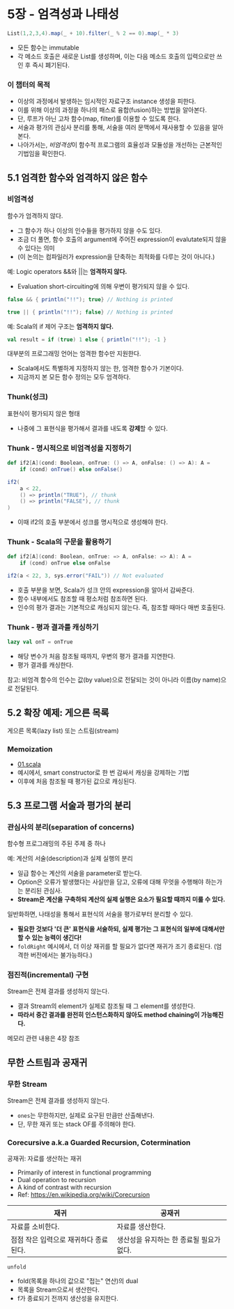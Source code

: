 # 5장 - 엄격성과 나태성

```scala
List(1,2,3,4).map(_ + 10).filter(_ % 2 == 0).map(_ * 3)
```

- 모든 함수는 immutable
- 각 메소드 호출은 새로운 List를 생성하며, 이는 다음 메소드 호출의 입력으로만 쓰인 후 즉시 폐기된다.

### 이 챕터의 목적

- 이상의 과정에서 발생하는 임시적인 자료구조 instance 생성을 피한다.
- 이를 위해 이상의 과정을 하나의 패스로 융합(fusion)하는 방법을 알아본다.
- 단, 루프가 아닌 고차 함수(map, filter)를 이용할 수 있도록 한다.
- 서술과 평가의 관심사 분리를 통해, 서술을 여러 문맥에서 재사용할 수 있음을 알아본다.
- 나아가서는, *비엄격성*이 함수적 프로그램의 효율성과 모듈성을 개선하는 근본적인 기법임을 확인한다.



## 5.1 엄격한 함수와 엄격하지 않은 함수

### 비엄격성

함수가 엄격하지 않다.

- 그 함수가 하나 이상의 인수들을 평가하지 않을 수도 있다.
- 조금 더 풀면, 함수 호출의 argument에 주어진 expression이 evalutate되지 않을 수 있다는 의미
- (이 논의는 컴파일러가 expression을 단축하는 최적화를 다루는 것이 아니다.)

예: Logic operators &&와 ||는 **엄격하지 않다.**

- Evaluation short-circuiting에 의해 우변이 평가되지 않을 수 있다.

```scala
false && { println("!!"); true} // Nothing is printed

true || { println("!!"); false} // Nothing is printed
```

예: Scala의 if 제어 구조는 **엄격하지 않다.**

```scala
val result = if (true) 1 else { println("!!"); -1 }
```

대부분의 프로그래밍 언어는 엄격한 함수만 지원한다.

- Scala에서도 특별하게 지정하지 않는 한, 엄격한 함수가 기본이다.
- 지금까지 본 모든 함수 정의는 모두 엄격하다.

### Thunk(성크)

표현식이 평가되지 않은 형태

- 나중에 그 표현식을 평가해서 결과를 내도록 **강제**할 수 있다.

### Thunk - 명시적으로 비엄격성을 지정하기

```scala
def if2[A](cond: Boolean, onTrue: () => A, onFalse: () => A): A =
    if (cond) onTrue() else onFalse()

if2(
    a < 22,
    () => println("TRUE"), // thunk
    () => println("FALSE"), // thunk
)
```

- 이때 if2의 호출 부분에서 성크를 명시적으로 생성해야 한다.

### Thunk - **Scala의 구문을 활용하기**

```scala
def if2[A](cond: Boolean, onTrue: => A, onFalse: => A): A =
    if (cond) onTrue else onFalse

if2(a < 22, 3, sys.error("FAIL")) // Not evaluated
```

- 호출 부분을 보면, Scala가 성크 안의 expression을 알아서 감싸준다.
- 함수 내부에서도 참조할 때 평소처럼 참조하면 된다.
- 인수의 평가 결과는 기본적으로 캐싱되지 않는다. 즉, 참조할 때마다 매번 호출된다.

### Thunk - 평과 결과를 캐싱하기

```scala
lazy val onT = onTrue
```

- 해당 변수가 처음 참조될 때까지, 우변의 평가 결과를 지연한다.
- 평가 결과를 캐싱한다.

참고: 비엄격 함수의 인수는 값(by value)으로 전달되는 것이 아니라 이름(by name)으로 전달된다.



## 5.2 확장 예제: 게으른 목록

게으른 목록(lazy list) 또는 스트림(stream)

### Memoization

- [01.scala](./01.scala)
- 예시에서, smart constructor로 한 번 감싸서 캐싱을 강제하는 기법
- 이후에 처음 참조될 때 평가된 값으로 캐싱된다.



## 5.3 프로그램 서술과 평가의 분리

### **관심사의 분리(separation of concerns)**

함수형 프로그래밍의 주된 주제 중 하나

예: 계산의 서술(description)과 실제 실행의 분리

- 일급 함수는 계산의 서술을 parameter로 받는다.
- Option은 오류가 발생했다는 사실만을 담고, 오류에 대해 무엇을 수행해야 하는가는 분리된 관심사.
- **Stream은 계산을 구축하되 계산의 실제 실행은 요소가 필요할 때까지 미룰 수 있다.**

일반화하면, 나태성을 통해서 표현식의 서술을 평가로부터 분리할 수 있다.

- **필요한 것보다 '더 큰' 표현식을 서술하되, 실제 평가는 그 표현식의 일부에 대해서만 할 수 있는 능력이 생긴다!**
- `foldRight` 예시에서, 더 이상 재귀를 할 필요가 없다면 재귀가 조기 종료된다. (엄격한 버전에서는 불가능하다.)

### 점진적(incremental) 구현

Stream은 전체 결과를 생성하지 않는다.

- 결과 Stream의 element가 실제로 참조될 때 그 element를 생성한다.
- **따라서 중간 결과를 완전히 인스턴스화하지 않아도 method chaining이 가능해진다.**

메모리 관련 내용은 4장 참조



## 무한 스트림과 공재귀

### 무한 Stream

Stream은 전체 결과를 생성하지 않는다.

- `ones`는 무한하지만, 실제로 요구된 만큼만 산출해낸다.
- 단, 무한 재귀 또는 stack OF를 주의해야 한다.

### Corecursive a.k.a Guarded Recursion, Cotermination

공재귀: 자료를 생산하는 재귀

- Primarily of interest in functional programming
- Dual operation to recursion
- A kind of contrast with recursion
- Ref: https://en.wikipedia.org/wiki/Corecursion

| 재귀 | 공재귀 |
|---|---|
| 자료를 소비한다. | 자료를 생산한다. |
| 점점 작은 입력으로 재귀하다 종료된다. | 생산성을 유지하는 한 종료될 필요가 없다. |

`unfold`

- fold(목록을 하나의 값으로 "접는" 연산)의 dual
- 목록을 Stream으로서 생산한다.
- f가 종료되기 전까지 생산성을 유지한다.


